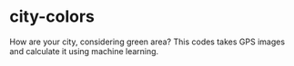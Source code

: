 # city-colors
How are your city, considering green area? This codes takes GPS images and calculate it using machine learning.

